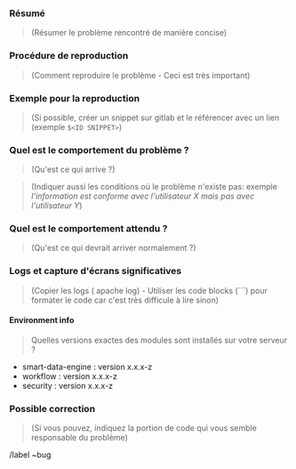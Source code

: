 ### Résumé

> (Résumer le problème rencontré de manière concise)

### Procédure de reproduction

> (Comment reproduire le problème - Ceci est très important)

### Exemple pour la reproduction

> (Si possible, créer un snippet sur gitlab et le référencer avec un lien (exemple `$<ID SNIPPET>`) 

### Quel est le comportement du problème ?

> (Qu'est ce qui arrive ?)

> (Indiquer aussi les conditions où le problème n'existe pas: exemple *l'information est conforme avec l'utilisateur X mais pas avec l'utilisateur Y*)

### Quel est le comportement attendu ?

> (Qu'est ce qui devrait arriver normalement ?)

### Logs et capture d'écrans significatives

> (Copier les logs ( apache log) - Utiliser les code blocks (```) pour formater le code car c'est très difficule à lire sinon)


#### Environment info

> Quelles versions exactes des modules sont installés sur votre serveur ?

* smart-data-engine : version x.x.x-z
* workflow : version x.x.x-z
* security : version x.x.x-z


### Possible correction

> (Si vous pouvez, indiquez la portion de code qui vous semble responsable du problème)

/label ~bug
